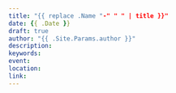 ```yaml
---
title: "{{ replace .Name "-" " " | title }}"
date: {{ .Date }}
draft: true
author: "{{ .Site.Params.author }}"
description: 
keywords:
event:  
location: 
link:
---
```


